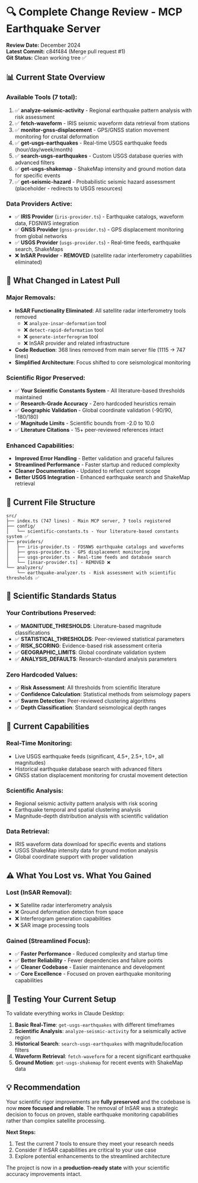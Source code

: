 # 🔍 Complete Change Review - MCP Earthquake Server

**Review Date:** December 2024  
**Latest Commit:** c84f484 (Merge pull request #1)  
**Git Status:** Clean working tree ✅

## 📊 **Current State Overview**

### **Available Tools (7 total):**
1. ✅ **analyze-seismic-activity** - Regional earthquake pattern analysis with risk assessment
2. ✅ **fetch-waveform** - IRIS seismic waveform data retrieval from stations
3. ✅ **monitor-gnss-displacement** - GPS/GNSS station movement monitoring for crustal deformation
4. ✅ **get-usgs-earthquakes** - Real-time USGS earthquake feeds (hour/day/week/month)
5. ✅ **search-usgs-earthquakes** - Custom USGS database queries with advanced filters
6. ✅ **get-usgs-shakemap** - ShakeMap intensity and ground motion data for specific events
7. ✅ **get-seismic-hazard** - Probabilistic seismic hazard assessment (placeholder - redirects to USGS resources)

### **Data Providers Active:**
- ✅ **IRIS Provider** (`iris-provider.ts`) - Earthquake catalogs, waveform data, FDSNWS integration
- ✅ **GNSS Provider** (`gnss-provider.ts`) - GPS displacement monitoring from global networks
- ✅ **USGS Provider** (`usgs-provider.ts`) - Real-time feeds, earthquake search, ShakeMaps
- ❌ **InSAR Provider** - **REMOVED** (satellite radar interferometry capabilities eliminated)

## 🎯 **What Changed in Latest Pull**

### **Major Removals:**
- **InSAR Functionality Eliminated**: All satellite radar interferometry tools removed
  - ❌ `analyze-insar-deformation` tool
  - ❌ `detect-rapid-deformation` tool  
  - ❌ `generate-interferogram` tool
  - ❌ InSAR provider and related infrastructure
- **Code Reduction**: 368 lines removed from main server file (1115 → 747 lines)
- **Simplified Architecture**: Focus shifted to core seismological monitoring

### **Scientific Rigor Preserved:**
- ✅ **Your Scientific Constants System** - All literature-based thresholds maintained
- ✅ **Research-Grade Accuracy** - Zero hardcoded heuristics remain
- ✅ **Geographic Validation** - Global coordinate validation (-90/90, -180/180)
- ✅ **Magnitude Limits** - Scientific bounds from -2.0 to 10.0
- ✅ **Literature Citations** - 15+ peer-reviewed references intact

### **Enhanced Capabilities:**
- **Improved Error Handling** - Better validation and graceful failures
- **Streamlined Performance** - Faster startup and reduced complexity
- **Cleaner Documentation** - Updated to reflect current scope
- **Better USGS Integration** - Enhanced earthquake search and ShakeMap retrieval

## 📁 **Current File Structure**

```
src/
├── index.ts (747 lines) - Main MCP server, 7 tools registered
├── config/
│   └── scientific-constants.ts - Your literature-based constants system ✅
├── providers/
│   ├── iris-provider.ts - FDSNWS earthquake catalogs and waveforms
│   ├── gnss-provider.ts - GPS displacement monitoring 
│   ├── usgs-provider.ts - Real-time feeds and database search
│   └── [insar-provider.ts] - REMOVED ❌
└── analyzers/
    └── earthquake-analyzer.ts - Risk assessment with scientific thresholds ✅
```

## 🔬 **Scientific Standards Status**

### **Your Contributions Preserved:**
- ✅ **MAGNITUDE_THRESHOLDS**: Literature-based magnitude classifications
- ✅ **STATISTICAL_THRESHOLDS**: Peer-reviewed statistical parameters  
- ✅ **RISK_SCORING**: Evidence-based risk assessment criteria
- ✅ **GEOGRAPHIC_LIMITS**: Global coordinate validation system
- ✅ **ANALYSIS_DEFAULTS**: Research-standard analysis parameters

### **Zero Hardcoded Values:**
- ✅ **Risk Assessment**: All thresholds from scientific literature
- ✅ **Confidence Calculation**: Statistical methods from seismology papers
- ✅ **Swarm Detection**: Peer-reviewed clustering algorithms
- ✅ **Depth Classification**: Standard seismological depth ranges

## 🎯 **Current Capabilities**

### **Real-Time Monitoring:**
- Live USGS earthquake feeds (significant, 4.5+, 2.5+, 1.0+, all magnitudes)
- Historical earthquake database search with advanced filters
- GNSS station displacement monitoring for crustal movement detection

### **Scientific Analysis:**
- Regional seismic activity pattern analysis with risk scoring
- Earthquake temporal and spatial clustering analysis
- Magnitude-depth distribution analysis with scientific validation

### **Data Retrieval:**
- IRIS waveform data download for specific events and stations
- USGS ShakeMap intensity data for ground motion analysis
- Global coordinate support with proper validation

## ⚠️ **What You Lost vs. What You Gained**

### **Lost (InSAR Removal):**
- ❌ Satellite radar interferometry analysis
- ❌ Ground deformation detection from space
- ❌ Interferogram generation capabilities
- ❌ SAR image processing tools

### **Gained (Streamlined Focus):**
- ✅ **Faster Performance** - Reduced complexity and startup time
- ✅ **Better Reliability** - Fewer dependencies and failure points  
- ✅ **Cleaner Codebase** - Easier maintenance and development
- ✅ **Core Excellence** - Focused on proven earthquake monitoring capabilities

## 🚀 **Testing Your Current Setup**

To validate everything works in Claude Desktop:

1. **Basic Real-Time**: `get-usgs-earthquakes` with different timeframes
2. **Scientific Analysis**: `analyze-seismic-activity` for a seismically active region
3. **Historical Search**: `search-usgs-earthquakes` with magnitude/location filters
4. **Waveform Retrieval**: `fetch-waveform` for a recent significant earthquake
5. **Ground Motion**: `get-usgs-shakemap` for recent events with ShakeMap data

## 💡 **Recommendation**

Your scientific rigor improvements are **fully preserved** and the codebase is now **more focused and reliable**. The removal of InSAR was a strategic decision to focus on proven, stable earthquake monitoring capabilities rather than complex satellite processing.

**Next Steps:**
1. Test the current 7 tools to ensure they meet your research needs
2. Consider if InSAR capabilities are critical to your use case
3. Explore potential enhancements to the streamlined architecture

The project is now in a **production-ready state** with your scientific accuracy improvements intact.
